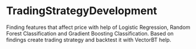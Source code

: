 # TradingStrategyDevelopment
 Finding features that affect price with help of Logistic Regression, Random Forest Classification and Gradient Boosting Classification. Based on findings create trading strategy and backtest it with VectorBT help.
